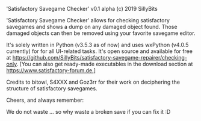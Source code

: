 'Satisfactory Savegame Checker' v0.1 alpha
(c) 2019 SillyBits


'Satisfactory Savegame Checker' allows for checking satisfactory savegames and shows a dump on any damaged object found. Those damaged objects can then be removed using your favorite savegame editor.

It's solely written in Python (v3.5.3 as of now) and uses wxPython (v4.0.5 currently) for for all UI-related tasks.
It's open source and available for free at https://github.com/SillyBits/satisfactory-savegame-repairer/checking-only.
[You can also get ready-made executables in the download section at https://www.satisfactory-forum.de.]

Credits to bitowl, S4XXX and Goz3rr for their work on deciphering the structure of satisfactory savegames.


Cheers, and always remember:
 
We do not waste 
... so why waste a broken save if you can fix it :D
